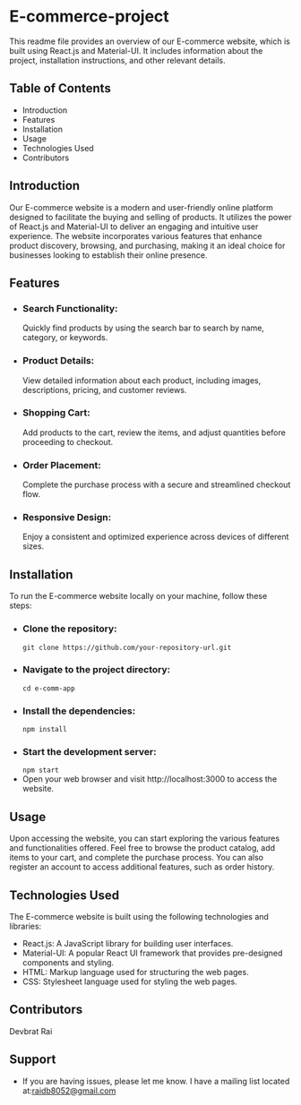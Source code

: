 # E-commerce-project
This readme file provides an overview of our E-commerce website, which is built using React.js and Material-UI. It includes information about the project, installation instructions, and other relevant details.

## Table of Contents
* Introduction
* Features
* Installation
* Usage
* Technologies Used
* Contributors

## Introduction 
Our E-commerce website is a modern and user-friendly online platform designed to facilitate the buying and selling of products. It utilizes the power of React.js and Material-UI to deliver an engaging and intuitive user experience. The website incorporates various features that enhance product discovery, browsing, and purchasing, making it an ideal choice for businesses looking to establish their online presence.

## Features
* ### Search Functionality:
  Quickly find products by using the search bar to search by name, category, or keywords.
* ### Product Details:
  View detailed information about each product, including images, descriptions, pricing, and customer reviews.
* ### Shopping Cart:
  Add products to the cart, review the items, and adjust quantities before proceeding to checkout.
* ### Order Placement:
   Complete the purchase process with a secure and streamlined checkout flow.
* ### Responsive Design:
  Enjoy a consistent and optimized experience across devices of different sizes.

## Installation
To run the E-commerce website locally on your machine, follow these steps:
* ### Clone the repository:
   `git clone https://github.com/your-repository-url.git`
* ### Navigate to the project directory:
   `cd e-comm-app`
* ### Install the dependencies:
  `npm install`
* ### Start the development server:
  `npm start`
* Open your web browser and visit http://localhost:3000 to access the website.

## Usage
Upon accessing the website, you can start exploring the various features and functionalities offered. Feel free to browse the product catalog, add items to your cart, and complete the purchase process. You can also register an account to access additional features, such as order history.

## Technologies Used
The E-commerce website is built using the following technologies and libraries:
 * React.js: A JavaScript library for building user interfaces.
 * Material-UI: A popular React UI framework that provides pre-designed components and styling.
 * HTML: Markup language used for structuring the web pages.
 * CSS: Stylesheet language used for styling the web pages.

## Contributors
  Devbrat Rai

## Support
* If you are having issues, please let me know. I have a mailing list located at:raidb8052@gmail.com
  


  








  

        
